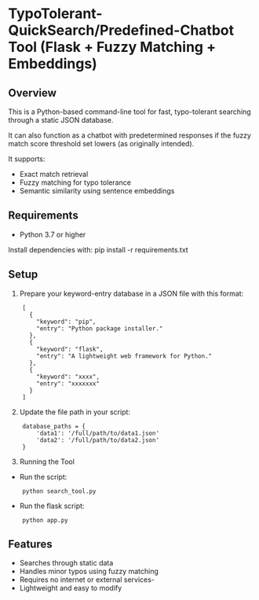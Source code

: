 # TypoTolerant-QuickSearch/Predefined-Chatbot Tool (Flask + Fuzzy Matching + Embeddings)

## Overview
This is a Python-based command-line tool for fast, typo-tolerant searching through a static JSON database. 

It can also function as a chatbot with predetermined responses if the fuzzy match score threshold set lowers (as originally intended).

It supports:
- Exact match retrieval
- Fuzzy matching for typo tolerance
- Semantic similarity using sentence embeddings

## Requirements
- Python 3.7 or higher

Install dependencies with:
  pip install -r requirements.txt

## Setup
1. Prepare your keyword-entry database in a JSON file with this format:
```
    [
      {
        "keyword": "pip",
        "entry": "Python package installer."
      },
      {
        "keyword": "flask",
        "entry": "A lightweight web framework for Python."
      },
      {
        "keyword": "xxxx",
        "entry": "xxxxxxx"
      }
    ]
```
2. Update the file path in your script:
```
    database_paths = {
        'data1': '/full/path/to/data1.json'
        'data2': '/full/path/to/data2.json'
    }
```
3. Running the Tool
- Run the script:
```
    python search_tool.py
```
- Run the flask script:
```
    python app.py
```
## Features
- Searches through static data
- Handles minor typos using fuzzy matching
- Requires no internet or external services-
- Lightweight and easy to modify
